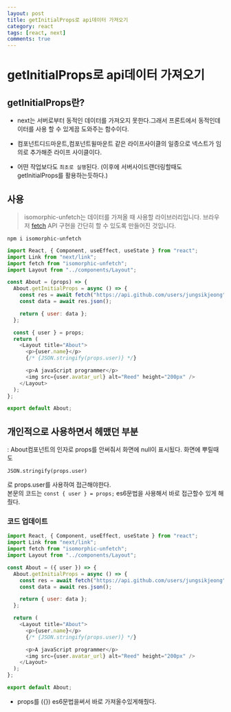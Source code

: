 ```yaml
---
layout: post
title: getInitialProps로 api데이터 가져오기
category: react
tags: [react, next]
comments: true
---
```


# getInitialProps로 api데이터 가져오기

## getInitialProps란?

- next는 서버로부터 동적인 데이터를 가져오지 못한다.그래서 프론트에서 동적인데이터를 사용 할 수 있게끔 도와주는 함수이다.

- 컴포넌트디드마운트,컴포넌트윌마운트 같은 라이프사이클의 일종으로 넥스트가 임의로 추가해준 라이프 사이클이다.

- 어떤 작업보다도 `최초로 실행`된다.
  (이후에 서버사이드랜더링할때도 getInitialProps를 활용하는듯하다.)

## 사용

> isomorphic-unfetch는 데이터를 가져올 때 사용할 라이브러리입니다. 브라우저 [fetch](https://developer.mozilla.org/en-US/docs/Web/API/Fetch_API/Using_Fetch) API 구현을 간단히 할 수 있도록 만들어진 것입니다.

```
npm i isomorphic-unfetch
```

```javascript
import React, { Component, useEffect, useState } from "react";
import Link from "next/link";
import fetch from "isomorphic-unfetch";
import Layout from "../components/Layout";

const About = (props) => {
  About.getInitialProps = async () => {
    const res = await fetch("https://api.github.com/users/jungsikjeong");
    const data = await res.json();

    return { user: data };
  };

  const { user } = props;
  return (
    <Layout title="About">
      <p>{user.name}</p>
      {/* {JSON.stringify(props.user)} */}

      <p>A javaScript programmer</p>
      <img src={user.avatar_url} alt="Reed" height="200px" />
    </Layout>
  );
};

export default About;
```

## 개인적으로 사용하면서 헤맸던 부분

: About컴포넌트의 인자로 props를 안써줘서 화면에 null이 표시됬다. 화면에 뿌릴때도

```
JSON.stringify(props.user)
```

로 props.user를 사용하여 접근해야한다.<br>
본문의 코드는 `const { user } = props;` es6문법을 사용해서 바로 접근할수 있게 해줬다.

### 코드 업데이트

```javascript
import React, { Component, useEffect, useState } from "react";
import Link from "next/link";
import fetch from "isomorphic-unfetch";
import Layout from "../components/Layout";

const About = ({ user }) => {
  About.getInitialProps = async () => {
    const res = await fetch("https://api.github.com/users/jungsikjeong");
    const data = await res.json();

    return { user: data };
  };

  return (
    <Layout title="About">
      <p>{user.name}</p>
      {/* {JSON.stringify(props.user)} */}

      <p>A javaScript programmer</p>
      <img src={user.avatar_url} alt="Reed" height="200px" />
    </Layout>
  );
};

export default About;
```

- props를 ({}) es6문법을써서 바로 가져올수있게해줬다.
